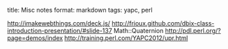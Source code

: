 title: Misc notes
format: markdown
tags: yapc, perl

http://imakewebthings.com/deck.js/
http://frioux.github.com/dbix-class-introduction-presentation/#slide-137
Math::Quaternion
http://pdl.perl.org/?page=demos/index
http://training.perl.com/YAPC2012/upr.html


